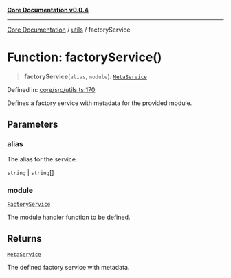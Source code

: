 [**Core Documentation v0.0.4**](../../README.md)

***

[Core Documentation](../../modules.md) / [utils](../README.md) / factoryService

# Function: factoryService()

> **factoryService**(`alias`, `module`): [`MetaService`](../../declarations/interfaces/MetaService.md)

Defined in: [core/src/utils.ts:170](https://github.com/stonemjs/core/blob/8c14a336c794eb98d8513b950cb1c2786962eaaf/src/utils.ts#L170)

Defines a factory service with metadata for the provided module.

## Parameters

### alias

The alias for the service.

`string` | `string`[]

### module

[`FactoryService`](../../declarations/type-aliases/FactoryService.md)

The module handler function to be defined.

## Returns

[`MetaService`](../../declarations/interfaces/MetaService.md)

The defined factory service with metadata.
